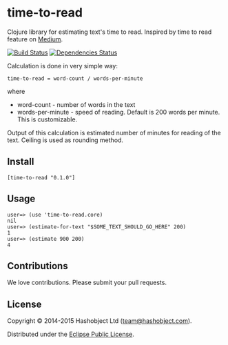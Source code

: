# time-to-read

Clojure library for estimating text's time to read. Inspired by time to read feature on [Medium](http://medium.com).

[![Build Status](https://travis-ci.org/hashobject/time-to-read.svg)](https://travis-ci.org/hashobject/time-to-read)
[![Dependencies Status](http://jarkeeper.com/hashobject/time-to-read/status.svg)](http://jarkeeper.com/hashobject/time-to-read)


Calculation is done in very simple way:

```
time-to-read = word-count / words-per-minute
```
where

  * word-count - number of words in the text
  * words-per-minute - speed of reading. Default is 200 words per minute. This is customizable.


Output of this calculation is estimated number of minutes for reading of the text. Ceiling is used as rounding method.


## Install

```
[time-to-read "0.1.0"]
```

## Usage

```
user=> (use 'time-to-read.core)
nil
user=> (estimate-for-text "$SOME_TEXT_SHOULD_GO_HERE" 200)
1
user=> (estimate 900 200)
4
```

## Contributions

We love contributions. Please submit your pull requests.


## License

Copyright © 2014-2015 Hashobject Ltd (team@hashobject.com).

Distributed under the [Eclipse Public License](http://opensource.org/licenses/eclipse-1.0).
